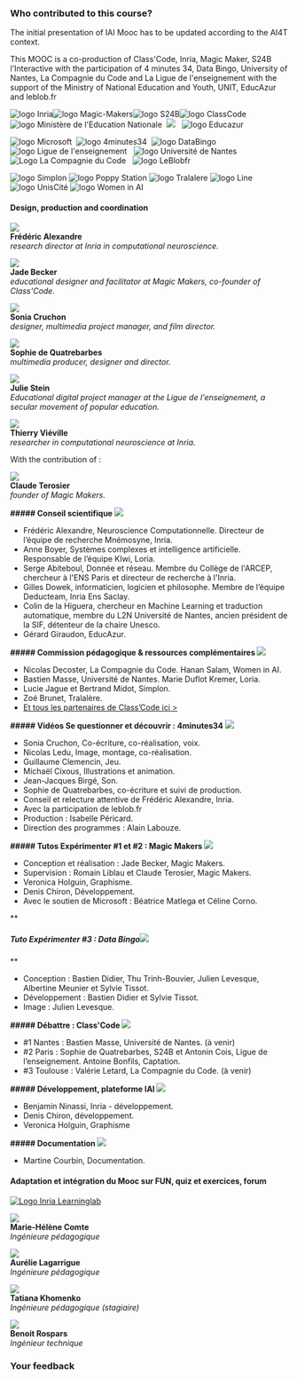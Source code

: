 ### Who contributed to this course?

The initial presentation of IAI Mooc has to be updated according to the AI4T context.

This MOOC is a co-production of Class'Code, Inria, Magic Maker, S24B l'Interactive with the participation of 4 minutes 34, Data Bingo, University of Nantes, La Compagnie du Code and La Ligue de l'enseignement with the support of the Ministry of National Education and Youth, UNIT, EducAzur and leblob.fr

![logo
Inria](/static/inr_logo_rouge_150.jpg)![logo
Magic-Makers](/static/Logo-Magic-Makers.png)![logo
S24B](/static/Logo-S24B.png)![logo ClassCode](/static/LOGO-ClassCode-coul.jpg)   ![logo Ministère de l'Education
Nationale](/static/logo-MEN.png)  ![](/static/Logo-Unit.png)   ![logo Educazur](/static/Logo-educazur.png)

![logo Microsoft](/static/Logo-Microsoft.png)  ![logo 4minutes34](/static/Logo4minutes34.png)  ![logo DataBingo](/static/Logo-databingo.png)    ![logo Ligue de l'enseignement](/static/Logo-Ligue-Enseignement.png)   ![logo Université de
Nantes](/static/Logo-Universite-Nantes.png)   ![Logo La Compagnie du Code](/static/logo-lacompagnieducode.png)   ![logo LeBlobfr](/static/Logo-Le-blobfr.png)  

![logo Simplon](/static/logo-simplon.png) ![logo Poppy
Station](/static/Logo-Poppy-station-logo.png) ![logo Tralalere](/static/logo-tralalere.png) ![logo Line](/static/Logo-Line.jpg) ![logo UnisCité](/static/Logo-UnisCite.png) ![logo Women in AI](/static/Logo-women-in-AI.jpg)

#### Design, production and coordination

![](/static/Frederic-Alexandre.jpg)  
**Frédéric Alexandre**  
_research director at Inria in computational neuroscience._  

![](/static/jade.becker.jpeg)  
**Jade Becker**  
_educational designer and facilitator at Magic Makers, co-founder of Class'Code._  

![](/static/S-Cruchon.jpeg)  
**Sonia Cruchon**  
_designer, multimedia project manager, and film director._  

![](/static/S-DeQuatrebarbes.jpeg)  
**Sophie de Quatrebarbes**  
_multimedia producer, designer and director._  

![](/static/Julie.Stein.jpeg)  
**Julie Stein**  
_Educational digital project manager at the Ligue de l'enseignement, a secular movement of popular education._  

![](/static/Thierry-portrait.jpg)  
**Thierry Viéville**  
_researcher in computational neuroscience at Inria._  

With the contribution of :

![](/static/photo_Claude_Terosier.png)  
**Claude Terosier**  
_founder of Magic Makers._  

**##### Conseil scientifique ![](/static/arrow-down-circle.svg)** 

  

*   Frédéric Alexandre, Neuroscience Computationnelle. Directeur de l’équipe de recherche Mnémosyne, Inria.
*   Anne Boyer, Systèmes complexes et intelligence artificielle. Responsable de l’équipe KIwi, Loria.
*   Serge Abiteboul, Donnée et réseau. Membre du Collège de l'ARCEP, chercheur à l'ENS Paris et directeur de recherche à l'Inria.
*   Gilles Dowek, informaticien, logicien et philosophe. Membre de l’équipe Deducteam, Inria Ens Saclay.
*   Colin de la Higuera, chercheur en Machine Learning et traduction automatique, membre du L2N Université de Nantes, ancien président de la SIF, détenteur de la chaire Unesco.
*   Gérard Giraudon, EducAzur.

**##### Commission pédagogique & ressources complémentaires ![](/static/arrow-down-circle.svg)** 

  

*   Nicolas Decoster, La Compagnie du Code. Hanan Salam, Women in AI.
*   Bastien Masse, Université de Nantes. Marie Duflot Kremer, Loria.
*   Lucie Jague et Bertrand Midot, Simplon.
*   Zoé Brunet, Tralalère.
*   [Et tous les partenaires de Class’Code ici >](https://pixees.fr/classcode-v2/?structureSearch=true#mapWidget)

**##### Vidéos Se questionner et découvrir : 4minutes34 ![](/static/arrow-down-circle.svg)** 

  

*   Sonia Cruchon, Co-écriture, co-réalisation, voix.
*   Nicolas Ledu, Image, montage, co-réalisation.
*   Guillaume Clemencin, Jeu.
*   Michaël Cixous, Illustrations et animation.
*   Jean-Jacques Birgé, Son.
*   Sophie de Quatrebarbes, co-écriture et suivi de production.
*   Conseil et relecture attentive de Frédéric Alexandre, Inria.
*   Avec la participation de leblob.fr
*   Production : Isabelle Péricard.
*   Direction des programmes : Alain Labouze.

**##### Tutos Expérimenter #1 et #2 : Magic Makers ![](/static/arrow-down-circle.svg)** 

  

*   Conception et réalisation : Jade Becker, Magic Makers.
*   Supervision : Romain Liblau et Claude Terosier, Magic Makers.
*   Veronica Holguin, Graphisme.
*   Denis Chiron, Développement.
*   Avec le soutien de Microsoft : Béatrice Matlega et Céline Corno.

**

##### Tuto Expérimenter #3 : Data Bingo![](/static/arrow-down-circle.svg)

**

  

*   Conception : Bastien Didier, Thu Trinh-Bouvier, Julien Levesque, Albertine Meunier et Sylvie Tissot.
*   Développement : Bastien Didier et Sylvie Tissot.
*   Image : Julien Levesque.

**##### Débattre : Class'Code ![](/static/arrow-down-circle.svg)** 

  

*   #1 Nantes : Bastien Masse, Université de Nantes. (à venir)
*   #2 Paris : Sophie de Quatrebarbes, S24B et Antonin Cois, Ligue de l’enseignement. Antoine Bonfils, Captation.
*   #3 Toulouse : Valérie Letard, La Compagnie du Code. (à venir)

**##### Développement, plateforme IAI ![](/static/arrow-down-circle.svg)** 

  

*   Benjamin Ninassi, Inria - développement.
*   Denis Chiron, développement.
*   Veronica Holguin, Graphisme

**##### Documentation ![](/static/arrow-down-circle.svg)** 

  

*   Martine Courbin, Documentation.

#### Adaptation et intégration du Mooc sur FUN, quiz et exercices, forum

[![Logo Inria Learninglab](/static/ILL_principal.jpg)](https://learninglab.inria.fr/)

![](/static/MHComte.jpg)  
**Marie-Hélène Comte**  
_Ingénieure pédagogique_  

![](/static/ALagarrigue2.png)  
**Aurélie Lagarrigue**  
_Ingénieure pédagogique_  

![](/static/photo-Khomenko.png)  
**Tatiana Khomenko**  
_Ingénieure pédagogique (stagiaire)_  

![](/static/Benoit-rond.jpg)  
**Benoit Rospars**  
_Ingénieur technique_  

### Your feedback